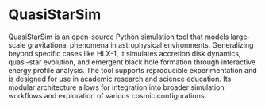 # QuasiStarSim
 QuasiStarSim is an open-source Python simulation tool that models large-scale gravitational phenomena in astrophysical environments. Generalizing beyond specific cases like HLX-1, it simulates accretion disk dynamics, quasi-star evolution, and emergent black hole formation through interactive energy profile analysis.  The tool supports reproducible experimentation and is designed for use in academic research and science education. Its modular architecture allows for integration into broader simulation workflows and exploration of various cosmic configurations.
